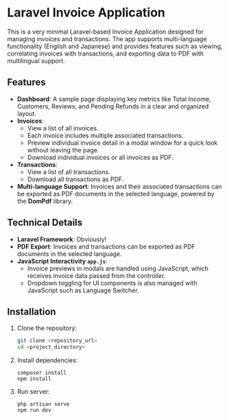 # Laravel Invoice Application

This is a very minimal Laravel-based Invoice Application designed for managing invoices and transactions. The app supports multi-language functionality (English and Japanese) and provides features such as viewing, correlating invoices with transactions, and exporting data to PDF with multilingual support.

## Features

-   **Dashboard**: A sample page displaying key metrics like Total Income, Customers, Reviews, and Pending Refunds in a clear and organized layout.
-   **Invoices**:
    -   View a list of all invoices.
    -   Each invoice includes multiple associated transactions.
    -   Preview individual invoice detail in a modal window for a quick look without leaving the page.
    -   Download individual invoices or all invoices as PDF.
-   **Transactions**:
    -   View a list of all transactions.
    -   Download all transactions as PDF.
-   **Multi-language Support**: Invoices and their associated transactions can be exported as PDF documents in the selected language, powered by the **DomPdf** library.

## Technical Details

-   **Laravel Framework**: Obviously!
-   **PDF Export**: Invoices and transactions can be exported as PDF documents in the selected language.
-   **JavaScript Interactivity `app.js`**:
    -   Invoice previews in modals are handled using JavaScript, which receives invoice data passed from the controller.
    -   Dropdown toggling for UI components is also managed with JavaScript such as Language Switcher.

## Installation

1. Clone the repository:
    ```bash
    git clone <repository_url>
    cd <project_directory>
    ```
2. Install dependencies:
    ```
    composer install
    npm install
    ```
3. Run server:
    ```
    php artisan serve
    npm run dev
    ```
